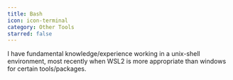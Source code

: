```yaml
---
title: Bash
icon: icon-terminal
category: Other Tools
starred: false
---
```

I have fundamental knowledge/experience working in a unix-shell environment, most recently when WSL2 is more appropriate than windows for certain tools/packages.